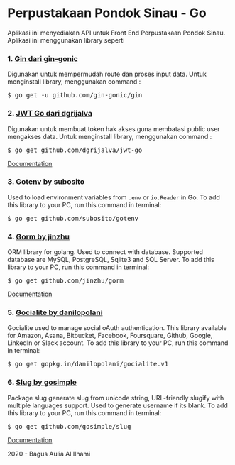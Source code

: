 # Perpustakaan Pondok Sinau - Go

Aplikasi ini menyediakan API untuk Front End Perpustakaan Pondok Sinau. Aplikasi ini menggunakan library seperti

### 1. [Gin dari gin-gonic](https://github.com/gin-gonic/gin)

Digunakan untuk mempermudah route dan proses input data. Untuk menginstall library, menggunakan command :
<pre>
$ go get -u github.com/gin-gonic/gin
</pre>

### 2. [JWT Go dari dgrijalva](https://github.com/dgrijalva/jwt-go)

Digunakan untuk membuat token hak akses guna membatasi public user mengakses data. Untuk menginstall library, menggunakan command :
<pre>
$ go get github.com/dgrijalva/jwt-go
</pre>

[Documentation](https://godoc.org/github.com/dgrijalva/jwt-go)

### 3. [Gotenv by subosito](https://github.com/subosito/gotenv)

Used to load environment variables from `.env` or `io.Reader` in Go. To add this library to your PC, run this command in terminal:
<pre>
$ go get github.com/subosito/gotenv
</pre>

### 4. [Gorm by jinzhu](https://github.com/jinzhu/gorm)

ORM library for golang. Used to connect with database. Supported database are MySQL, PostgreSQL, Sqlite3 and SQL Server. To add this library to your PC, run this command in terminal:
<pre>
$ go get github.com/jinzhu/gorm
</pre>

[Documentation](https://gorm.io/docs/index.html)

### 5. [Gocialite by danilopolani](https://github.com/jinzhu/gorm)

Gocialite used to manage social oAuth authentication. This library available for Amazon, Asana, Bitbucket, Facebook, Foursquare, Github, Google, LinkedIn or Slack account. To add this library to your PC, run this command in terminal:
<pre>
$ go get gopkg.in/danilopolani/gocialite.v1
</pre>

### 6. [Slug by gosimple](https://github.com/gosimple/slug)

Package slug generate slug from unicode string, URL-friendly slugify with multiple languages support. Used to generate username if its blank. To add this library to your PC, run this command in terminal:
<pre>
$ go get github.com/gosimple/slug
</pre>

[Documentation](https://godoc.org/github.com/gosimple/slug)

2020 - Bagus Aulia Al Ilhami

